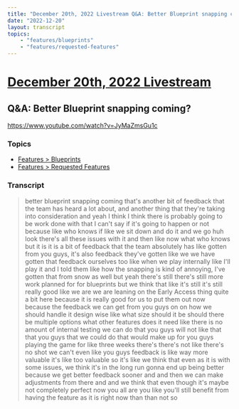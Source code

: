 ```yaml
---
title: "December 20th, 2022 Livestream Q&A: Better Blueprint snapping coming?"
date: "2022-12-20"
layout: transcript
topics:
    - "features/blueprints"
    - "features/requested-features"
---
```

# [December 20th, 2022 Livestream](../2022-12-20.md)
## Q&A: Better Blueprint snapping coming?
https://www.youtube.com/watch?v=JyMaZmsGu1c

### Topics
* [Features > Blueprints](../topics/features/blueprints.md)
* [Features > Requested Features](../topics/features/requested-features.md)

### Transcript

> better blueprint snapping coming that's another bit of feedback that the team has heard a lot about, and another thing that they're taking into consideration and yeah I think I think there is probably going to be work done with that I can't say if it's going to happen or not because like who knows if like we sit down and do it and we go huh look there's all these issues with it and then like now what who knows but it is it is a bit of feedback that the team absolutely has like gotten from you guys, it's also feedback they've gotten like we we have gotten that feedback ourselves too like when we play internally like I'll play it and I told them like how the snapping is kind of annoying, I've gotten that from snow as well but yeah there's still there's still more work planned for for blueprints but we think that like it's still it's still really good like we are we are leaning on the Early Access thing quite a bit here because it is really good for us to put them out now because the feedback we can get from you guys on on how we should handle it design wise like what size should it be should there be multiple options what other features does it need like there is no amount of internal testing we can do that you guys will not like that that you guys that we could do that would make up for you guys playing the game for like three weeks there's there's not like there's no shot we can't even like you guys feedback is like way more valuable it's like too valuable so it's like we think that even as it is with some issues, we think it's in the long run gonna end up being better because we get better feedback sooner and and then we can make adjustments from there and and we think that even though it's maybe not completely perfect now you all are you like you'll still benefit from having the feature as it is right now than than not so

